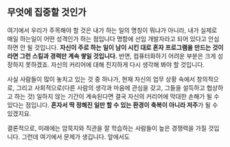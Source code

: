 ## 무엇에 집중할 것인가
여기에서 우리가 주목해야 할 것은 내가 하는 일의 명칭이 뭐냐가 아니라, 내가 실제로 매일 하는일이 어떤 성격인가 하는 점입니다 명함에 선임 개발자라고 되어 있다고 안심하면 안 될 것입니다. **자신이 주로 하는 일이 남이 시킨 대로 혼자 프로그램을 만드는 것이라면 그런 스킬과 경력만 계속 쌓일 것입니다.** 반면, 컴퓨터화하기 어려운 부분은 크게 성장하지 못하겠죠. 자신의 커리어에 대해 진지하게 다시 생각해 봐야 할 것입니다.

사실 사람들이 많이 놓치고 있는 것 중 하나가, 현재 자신의 업무 상황 속에서 창의적으로, 그리고 사회적으로(다른 사람의 생각과 마음에 관심을 갖고, 그들을 설득하고 협상하고 하는 것) 일하지 않는 기간이 계속된다면 결국 자신의 커리어에 막대한 손해가 될 수 있다는 점입니다. **혼자서 딱 정해진 일만 할 수 있는 환경이 축복이 아니라 저주**가 될 수 있겠지요.

결론적으로, 미래에는 암묵지와 직관을 잘 학습하는 사람들이 높은 경쟁력을 가질 것입니다. 그런데 여기에서 문제가 생깁니다. 앞에서도 